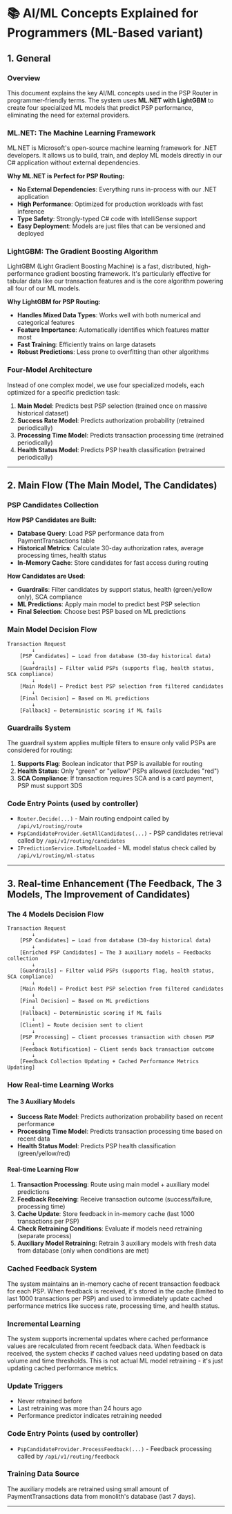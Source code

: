 # 📚 AI/ML Concepts Explained for Programmers (ML-Based variant)

## **1. General**

### **Overview**
This document explains the key AI/ML concepts used in the PSP Router in programmer-friendly terms. The system uses **ML.NET with LightGBM** to create four specialized ML models that predict PSP performance, eliminating the need for external providers.

### **ML.NET: The Machine Learning Framework**
ML.NET is Microsoft's open-source machine learning framework for .NET developers. It allows us to build, train, and deploy ML models directly in our C# application without external dependencies.

**Why ML.NET is Perfect for PSP Routing:**
- **No External Dependencies**: Everything runs in-process with our .NET application
- **High Performance**: Optimized for production workloads with fast inference
- **Type Safety**: Strongly-typed C# code with IntelliSense support
- **Easy Deployment**: Models are just files that can be versioned and deployed

### **LightGBM: The Gradient Boosting Algorithm**
LightGBM (Light Gradient Boosting Machine) is a fast, distributed, high-performance gradient boosting framework. It's particularly effective for tabular data like our transaction features and is the core algorithm powering all four of our ML models.

**Why LightGBM for PSP Routing:**
- **Handles Mixed Data Types**: Works well with both numerical and categorical features
- **Feature Importance**: Automatically identifies which features matter most
- **Fast Training**: Efficiently trains on large datasets
- **Robust Predictions**: Less prone to overfitting than other algorithms

### **Four-Model Architecture**
Instead of one complex model, we use four specialized models, each optimized for a specific prediction task:

1. **Main Model**: Predicts best PSP selection (trained once on massive historical dataset)
2. **Success Rate Model**: Predicts authorization probability (retrained periodically)
3. **Processing Time Model**: Predicts transaction processing time (retrained periodically)
4. **Health Status Model**: Predicts PSP health classification (retrained periodically)

---

## **2. Main Flow (The Main Model, The Candidates)**

### **PSP Candidates Collection**
**How PSP Candidates are Built:**
- **Database Query**: Load PSP performance data from PaymentTransactions table
- **Historical Metrics**: Calculate 30-day authorization rates, average processing times, health status
- **In-Memory Cache**: Store candidates for fast access during routing

**How Candidates are Used:**
- **Guardrails**: Filter candidates by support status, health (green/yellow only), SCA compliance
- **ML Predictions**: Apply main model to predict best PSP selection
- **Final Selection**: Choose best PSP based on ML predictions

### **Main Model Decision Flow**
```
Transaction Request
        ↓
    [PSP Candidates] ← Load from database (30-day historical data)
        ↓
    [Guardrails] ← Filter valid PSPs (supports flag, health status, SCA compliance)
        ↓
    [Main Model] ← Predict best PSP selection from filtered candidates
        ↓
    [Final Decision] ← Based on ML predictions
        ↓
    [Fallback] ← Deterministic scoring if ML fails
```

### **Guardrails System**
The guardrail system applies multiple filters to ensure only valid PSPs are considered for routing:
1. **Supports Flag**: Boolean indicator that PSP is available for routing
2. **Health Status**: Only "green" or "yellow" PSPs allowed (excludes "red")
3. **SCA Compliance**: If transaction requires SCA and is a card payment, PSP must support 3DS

### **Code Entry Points (used by controller)**
- `Router.Decide(...)` - Main routing endpoint called by `/api/v1/routing/route`
- `PspCandidateProvider.GetAllCandidates(...)` - PSP candidates retrieval called by `/api/v1/routing/candidates`
- `IPredictionService.IsModelLoaded` - ML model status check called by `/api/v1/routing/ml-status`

---

## **3. Real-time Enhancement (The Feedback, The 3 Models, The Improvement of Candidates)**

### **The 4 Models Decision Flow**
```
Transaction Request
        ↓
    [PSP Candidates] ← Load from database (30-day historical data)
        ↓
    [Enriched PSP Candidates] ← The 3 auxiliary models ← Feedbacks collection
        ↓
    [Guardrails] ← Filter valid PSPs (supports flag, health status, SCA compliance)
        ↓
    [Main Model] ← Predict best PSP selection from filtered candidates
        ↓
    [Final Decision] ← Based on ML predictions
        ↓
    [Fallback] ← Deterministic scoring if ML fails
        ↓
    [Client] ← Route decision sent to client
        ↓
    [PSP Processing] ← Client processes transaction with chosen PSP
        ↓
    [Feedback Notification] ← Client sends back transaction outcome
        ↓
    [Feedback Collection Updating + Cached Performance Metrics Updating]
```


### **How Real-time Learning Works**

#### **The 3 Auxiliary Models**
- **Success Rate Model**: Predicts authorization probability based on recent performance
- **Processing Time Model**: Predicts transaction processing time based on recent data  
- **Health Status Model**: Predicts PSP health classification (green/yellow/red)

#### **Real-time Learning Flow**
1. **Transaction Processing**: Route using main model + auxiliary model predictions
2. **Feedback Receiving**: Receive transaction outcome (success/failure, processing time)
3. **Cache Update**: Store feedback in in-memory cache (last 1000 transactions per PSP)
4. **Check Retraining Conditions**: Evaluate if models need retraining (separate process)
5. **Auxiliary Model Retraining**: Retrain 3 auxiliary models with fresh data from database (only when conditions are met)

### **Cached Feedback System**
The system maintains an in-memory cache of recent transaction feedback for each PSP. When feedback is received, it's stored in the cache (limited to last 1000 transactions per PSP) and used to immediately update cached performance metrics like success rate, processing time, and health status.

### **Incremental Learning**
The system supports incremental updates where cached performance values are recalculated from recent feedback data. When feedback is received, the system checks if cached values need updating based on data volume and time thresholds. This is not actual ML model retraining - it's just updating cached performance metrics.

### **Update Triggers**
- Never retrained before
- Last retraining was more than 24 hours ago
- Performance predictor indicates retraining needed

### **Code Entry Points (used by controller)**
- `PspCandidateProvider.ProcessFeedback(...)` - Feedback processing called by `/api/v1/routing/feedback`

### **Training Data Source**
The auxiliary models are retrained using small amount of PaymentTransactions data from monolith's database (last 7 days).

---